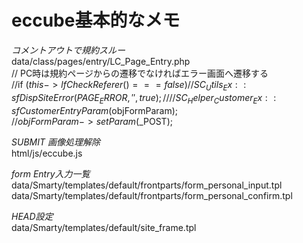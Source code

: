 # eccube基本的なメモ

*コメントアウトで規約スルー*  
data/class/pages/entry/LC_Page_Entry.php  
// PC時は規約ページからの遷移でなければエラー画面へ遷移する  
//if ($this->lfCheckReferer() === false) {  
//    SC_Utils_Ex::sfDispSiteError(PAGE_ERROR, '', true);  
//}  
//SC_Helper_Customer_Ex::sfCustomerEntryParam($objFormParam);  
//$objFormParam->setParam($_POST);  

*SUBMIT 画像処理解除*  
html/js/eccube.js  

*form Entry入力一覧*  
data/Smarty/templates/default/frontparts/form_personal_input.tpl  
data/Smarty/templates/default/frontparts/form_personal_confirm.tpl

*HEAD設定*  
data/Smarty/templates/default/site_frame.tpl
